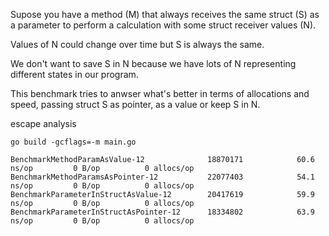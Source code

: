Supose you have a method (M) that always receives the same struct (S) as a parameter to perform a calculation with some struct receiver values (N).

Values of N could change over time but S is always the same.

We don't want to save S in N because we have lots of N representing different states in our program.

This benchmark tries to anwser what's better in terms of allocations and speed, passing struct S as pointer, as a value or keep S in N.


escape analysis
```
go build -gcflags=-m main.go
```

```
BenchmarkMethodParamAsValue-12            	18870171	        60.6 ns/op	       0 B/op	       0 allocs/op
BenchmarkMethodParamsAsPointer-12         	22077403	        54.1 ns/op	       0 B/op	       0 allocs/op
BenchmarkParameterInStructAsValue-12      	20417619	        59.9 ns/op	       0 B/op	       0 allocs/op
BenchmarkParameterInStructAsPointer-12    	18334802	        63.9 ns/op	       0 B/op	       0 allocs/op
```